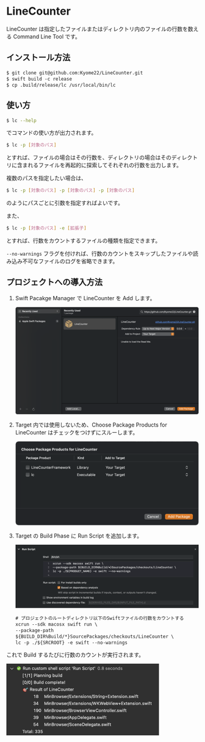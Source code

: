 # LineCounter

LineCounter は指定したファイルまたはディレクトリ内のファイルの行数を数える Command Line Tool です。

## インストール方法

```shell
$ git clone git@github.com:Kyome22/LineCounter.git
$ swift build -c release
$ cp .build/release/lc /usr/local/bin/lc
```

## 使い方

```sh
$ lc --help
```

でコマンドの使い方が出力されます。

```sh
$ lc -p [対象のパス]
```

とすれば、ファイルの場合はその行数を、ディレクトリの場合はそのディレクトリに含まれるファイルを再起的に探索してそれぞれの行数を出力します。

複数のパスを指定したい場合は、

```sh
$ lc -p [対象のパス] -p [対象のパス] -p [対象のパス]
```

のようにパスごとに引数を指定すればよいです。

また、

```sh
$ lc -p [対象のパス] -e [拡張子]
```

とすれば、行数をカウントするファイルの種類を指定できます。

`--no-warnings` フラグを付ければ、行数のカウントをスキップしたファイルや読み込み不可なファイルのログを省略できます。

## プロジェクトへの導入方法

1. Swift Pacakge Manager で LineCounter を Add します。

   <img src="./Images/add_package.png" alt="Add Package" width="500px">

2. Target 内では使用しないため、Choose Package Products for LineCounter はチェックをつけずにスルーします。

   <img src="./Images/not_choose_package.png" alt="Not Choose Package" width="500px">

3. Target の Build Phase に Run Script を追加します。

   <img src="./Images/add_run_script.png" alt="Add Run Script" width="600px">

   ```sh:スクリプトの例
   # プロジェクトのルートディレクトリ以下のSwiftファイルの行数をカウントする
   xcrun --sdk macosx swift run \
   --package-path ${BUILD_DIR%Build/*}SourcePackages/checkouts/LineCounter \
   lc -p ./${SRCROOT} -e swift --no-warnings
   ```

これで Build するたびに行数のカウントが実行されます。

<img src="./Images/sample_output.png" alt="Sample Output" width="400px">

